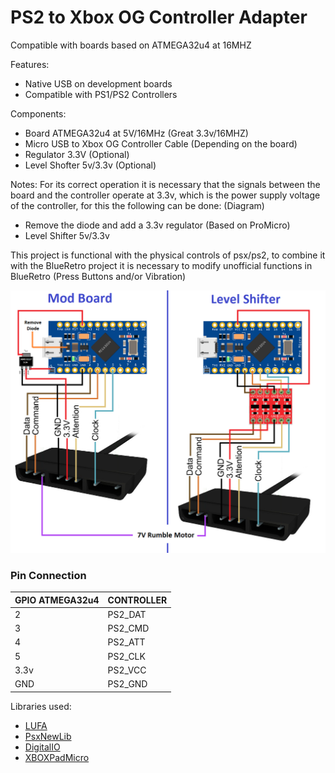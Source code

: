 # PS2 to Xbox OG Controller Adapter 
Compatible with boards based on ATMEGA32u4 at 16MHZ 

Features: 
- Native USB on development boards
- Compatible with PS1/PS2 Controllers

Components:
- Board ATMEGA32u4 at 5V/16MHz (Great 3.3v/16MHZ)
- Micro USB to Xbox OG Controller Cable (Depending on the board)
- Regulator 3.3V (Optional)
- Level Shofter 5v/3.3v (Optional)

Notes:
For its correct operation it is necessary that the signals between the board and the controller operate at 3.3v, which is the power supply voltage of the controller, for this the following can be done: (Diagram)
- Remove the diode and add a 3.3v regulator (Based on ProMicro)
- Level Shifter 5v/3.3v

This project is functional with the physical controls of psx/ps2, to combine it with the BlueRetro project it is necessary to modify unofficial functions in BlueRetro (Press Buttons and/or Vibration)

![alt text](Diagram.png?raw=true)

### Pin Connection
| GPIO ATMEGA32u4 | CONTROLLER |
| ----------------- | ----- |
| 2 | PS2_DAT |
| 3 | PS2_CMD |
| 4 | PS2_ATT |
| 5 | PS2_CLK |
| 3.3v | PS2_VCC |
| GND | PS2_GND |

Libraries used:
- [LUFA](https://github.com/Palatis/Arduino-Lufa)
- [PsxNewLib](https://github.com/SukkoPera/PsxNewLib)
- [DigitalIO](https://github.com/greiman/DigitalIO)
- [XBOXPadMicro](https://github.com/bootsector/XBOXPadMicro)